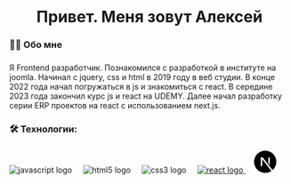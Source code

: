 <br clear="both">

###

<h1 align="center">Привет. Меня зовут Алексей</h1>

###

<h3 align="left">👩‍💻  Обо мне</h3>

###

<p align="left">Я Frontend разработчик. Познакомился с разработкой в институте на joomla. Начинал с jquery, css и html в 2019 году в веб студии. В конце 2022 года начал погружаться в js и знакомиться с react. В середине 2023 года закончил курс js и react на UDEMY. Далее начал разработку серии ERP проектов на react с использованием next.js.</p>

###

<h3 align="left">🛠 Технологии:</h3>

###

<div align="left">
  <img src="https://cdn.jsdelivr.net/gh/devicons/devicon/icons/javascript/javascript-original.svg" height="40" alt="javascript logo"  />
  <img width="12" />
  <img src="https://cdn.jsdelivr.net/gh/devicons/devicon/icons/html5/html5-original.svg" height="40" alt="html5 logo"  />
  <img width="12" />
  <img src="https://cdn.jsdelivr.net/gh/devicons/devicon/icons/css3/css3-original.svg" height="40" alt="css3 logo"  />
  <img width="12" />
    <a href="https://react.dev/" target="_blank">
    <img src="https://cdn.jsdelivr.net/gh/devicons/devicon/icons/react/react-original.svg" height="40" alt="react logo"  />
  </a>
  <img width="12" />
  <a href="https://nextjs.org/" target="_blank">
     <img src="https://github.com/ALEX-VOIT/alexvoit/blob/main/nextdotjs.svg" height="40" alt="react logo"  />
  </a>
</div>

###
